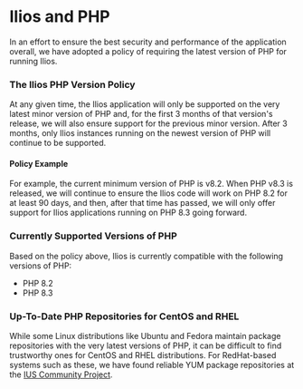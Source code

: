 # Ilios and PHP

In an effort to ensure the best security and performance of the application overall, we have adopted a policy of requiring the latest version of PHP for running Ilios.
  
### The Ilios PHP Version Policy

At any given time, the Ilios application will only be supported on the very latest minor version of PHP and, for the first 3 months of that version's release, we will also ensure support for the previous minor version.  After 3 months, only Ilios instances running on the newest version of PHP will continue to be supported.
 
#### Policy Example

For example, the current minimum version of PHP is v8.2.  When PHP v8.3 is released, we will continue to ensure the Ilios code will work on PHP 8.2 for at least 90 days, and then, after that time has passed, we will only offer support for Ilios applications running on PHP 8.3 going forward.

### Currently Supported Versions of PHP

Based on the policy above, Ilios is currently compatible with the following versions of PHP:

* PHP 8.2
* PHP 8.3
 
### Up-To-Date PHP Repositories for CentOS and RHEL

While some Linux distributions like Ubuntu and Fedora maintain package repositories with the very latest versions of PHP, it can be difficult to find trustworthy ones for CentOS and RHEL distributions. For RedHat-based systems such as these, we have found reliable YUM package repositories at the [IUS Community Project](https://ius.io).
